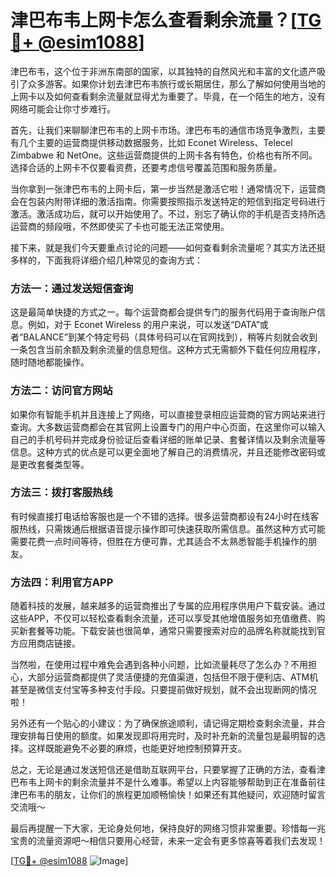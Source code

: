 # 津巴布韦上网卡怎么查看剩余流量？[[TG💪+ @esim1088](https://t.me/s/esim1088)]

津巴布韦，这个位于非洲东南部的国家，以其独特的自然风光和丰富的文化遗产吸引了众多游客。如果你计划去津巴布韦旅行或长期居住，那么了解如何使用当地的上网卡以及如何查看剩余流量就显得尤为重要了。毕竟，在一个陌生的地方，没有网络可能会让你寸步难行。

首先，让我们来聊聊津巴布韦的上网卡市场。津巴布韦的通信市场竞争激烈，主要有几个主要的运营商提供移动数据服务，比如 Econet Wireless、Telecel Zimbabwe 和 NetOne。这些运营商提供的上网卡各有特色，价格也有所不同。选择合适的上网卡不仅要看资费，还要考虑信号覆盖范围和服务质量。

当你拿到一张津巴布韦的上网卡后，第一步当然是激活它啦！通常情况下，运营商会在包装内附带详细的激活指南。你需要按照指示发送特定的短信到指定号码进行激活。激活成功后，就可以开始使用了。不过，别忘了确认你的手机是否支持所选运营商的频段哦，不然即使买了卡也可能无法正常使用。

接下来，就是我们今天要重点讨论的问题——如何查看剩余流量呢？其实方法还挺多样的，下面我将详细介绍几种常见的查询方式：

### 方法一：通过发送短信查询

这是最简单快捷的方式之一。每个运营商都会提供专门的服务代码用于查询账户信息。例如，对于 Econet Wireless 的用户来说，可以发送“DATA”或者“BALANCE”到某个特定号码（具体号码可以在官网找到），稍等片刻就会收到一条包含当前余额及剩余流量的信息短信。这种方式无需额外下载任何应用程序，随时随地都能操作。

### 方法二：访问官方网站

如果你有智能手机并且连接上了网络，可以直接登录相应运营商的官方网站来进行查询。大多数运营商都会在其官网上设置专门的用户中心页面，在这里你可以输入自己的手机号码并完成身份验证后查看详细的账单记录、套餐详情以及剩余流量等信息。这种方式的优点是可以更全面地了解自己的消费情况，并且还能修改密码或是更改套餐类型等。

### 方法三：拨打客服热线

有时候直接打电话给客服也是一个不错的选择。很多运营商都设有24小时在线客服热线，只需拨通后根据语音提示操作即可快速获取所需信息。虽然这种方式可能需要花费一点时间等待，但胜在方便可靠，尤其适合不太熟悉智能手机操作的朋友。

### 方法四：利用官方APP

随着科技的发展，越来越多的运营商推出了专属的应用程序供用户下载安装。通过这些APP，不仅可以轻松查看剩余流量，还可以享受其他增值服务如充值缴费、购买新套餐等功能。下载安装也很简单，通常只需要搜索对应的品牌名称就能找到官方应用商店链接。

当然啦，在使用过程中难免会遇到各种小问题，比如流量耗尽了怎么办？不用担心，大部分运营商都提供了灵活便捷的充值渠道，包括但不限于便利店、ATM机甚至是微信支付宝等多种支付手段。只要提前做好规划，就不会出现断网的情况啦！

另外还有一个贴心的小建议：为了确保旅途顺利，请记得定期检查剩余流量，并合理安排每日使用的额度。如果发现即将用完时，及时补充新的流量包是最明智的选择。这样既能避免不必要的麻烦，也能更好地控制预算开支。

总之，无论是通过发送短信还是借助互联网平台，只要掌握了正确的方法，查看津巴布韦上网卡的剩余流量并不是什么难事。希望以上内容能够帮助到正在准备前往津巴布韦的朋友，让你们的旅程更加顺畅愉快！如果还有其他疑问，欢迎随时留言交流哦～

最后再提醒一下大家，无论身处何地，保持良好的网络习惯非常重要。珍惜每一兆宝贵的流量资源吧～相信只要用心经营，未来一定会有更多惊喜等着我们去发现！

[[TG💪+ @esim1088](https://t.me/s/esim1088) ![Image](https://i.postimg.cc/4NQfJmqS/Snipaste-2025-05-13-00-14-12.png)]